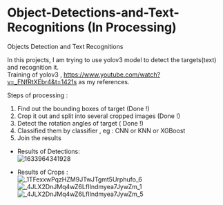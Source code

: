 # Object-Detections-and-Text-Recognitions (In Processing)
Objects Detection and Text Recognitions

In this projects, I am trying to use yolov3 model to detect the targets(text) and recognition it.<br>
Training of yolov3 , https://www.youtube.com/watch?v=_FNfRtXEbr4&t=1421s as my references. <br>


Steps of processing : <br>
1. Find out the bounding boxes of target (Done !)<br>
2. Crop it out and split into several cropped images  (Done !) <br>
3. Detect the rotation angles of target ( Done !)<br>
4. Classified them by classifier , eg : CNN or KNN or XGBoost <br>
5. Join the results <br>


- Results of Detections: <br>
![1633964341928](https://user-images.githubusercontent.com/55430748/136812307-2ac3b6e4-d948-407d-86a4-904bcea64ee6.jpg)

- Results of Crops : <br>
![_1TFexxwPqzHZM9JTwJTgmt5Urphufo_6](https://user-images.githubusercontent.com/55430748/138434590-cca24815-e9fe-430c-8d0d-a67a06749463.png)
![_4JLX2DnJMq4wZ6LfIIndmyea7JywZm_1](https://user-images.githubusercontent.com/55430748/138434654-e21c9b19-1438-48ad-9f41-0730f35dc6b2.png)
![_4JLX2DnJMq4wZ6LfIIndmyea7JywZm_5](https://user-images.githubusercontent.com/55430748/138434660-d069f094-058f-40e9-9040-23f05a3901cd.png)
